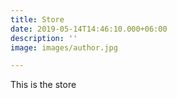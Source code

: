 ```yaml
---
title: Store
date: 2019-05-14T14:46:10.000+06:00
description: ''
image: images/author.jpg

---
```

This is the store